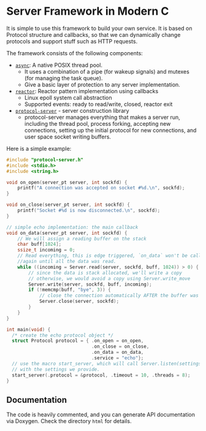 # Server Framework in Modern C

It is simple to use this framework to build your own service. It is
based on Protocol structure and callbacks, so that we can dynamically
change protocols and support stuff such as HTTP requests.

The framework consists of the following components:

* [`async`](async.h): A native POSIX thread pool.
  - It uses a combination of a pipe (for wakeup signals) and
    mutexes (for managing the task queue).
  - Give a basic layer of protection to any server implementation.
* [`reactor`](reactor.h): Reactor pattern implementation using callbacks
  - Linux epoll system call abstraction
  - Supported events: ready to read/write, closed, reactor exit
* [`protocol-server`](protocol-server.h) - server construction library
  - protocol-server manages everything that makes a server run, including
    the thread pool, process forking, accepting new connections, setting up
    the initial protocol for new connections, and user space socket writing
    buffers.

Here is a simple example:
```c
#include "protocol-server.h"
#include <stdio.h>
#include <string.h>

void on_open(server_pt server, int sockfd) {
    printf("A connection was accepted on socket #%d.\n", sockfd);
}

void on_close(server_pt server, int sockfd) {
    printf("Socket #%d is now disconnected.\n", sockfd);
}

// simple echo implementation: the main callback
void on_data(server_pt server, int sockfd) {
    // We will assign a reading buffer on the stack
    char buff[1024];
    ssize_t incoming = 0;
    // Read everything, this is edge triggered, `on_data` won't be called
    //again until all the data was read.
    while ((incoming = Server.read(server, sockfd, buff, 1024)) > 0) {
        // since the data is stack allocated, we'll write a copy
        // otherwise, we would avoid a copy using Server.write_move
        Server.write(server, sockfd, buff, incoming);
        if (!memcmp(buff, "bye", 3)) {
            // close the connection automatically AFTER the buffer was sent.
            Server.close(server, sockfd);
        }
    }
}

int main(void) {
  /* create the echo protocol object */
  struct Protocol protocol = { .on_open = on_open,
                               .on_close = on_close,
                               .on_data = on_data,
                               .service = "echo"};
  // use the macro start_server, which will call Server.listen(settings)
  // with the settings we provide.
  start_server(.protocol = &protocol, .timeout = 10, .threads = 8);
}
```

Documentation
-------------
The code is heavily commented, and you can generate API documentation via
Doxygen. Check the directory `html` for details.
